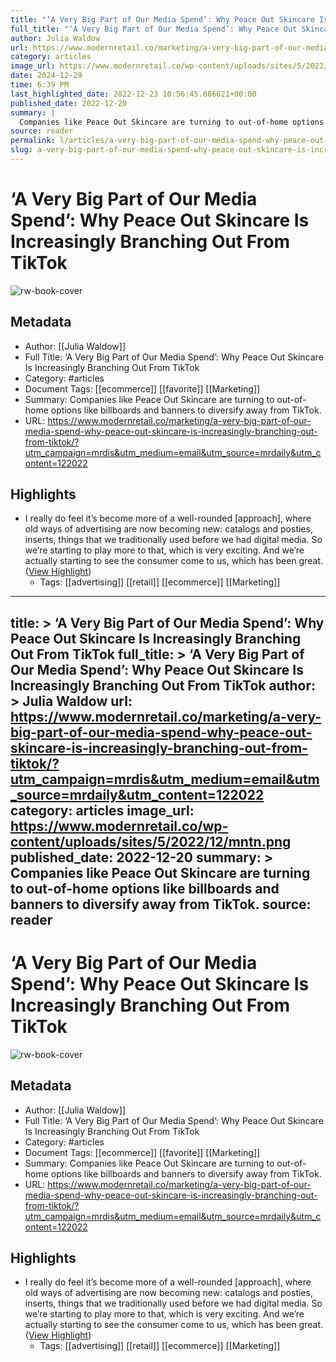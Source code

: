 ```yaml
---
title: "‘A Very Big Part of Our Media Spend’: Why Peace Out Skincare Is Increasingly Branching Out From TikTok"
full_title: "‘A Very Big Part of Our Media Spend’: Why Peace Out Skincare Is Increasingly Branching Out From TikTok"
author: Julia Waldow
url: https://www.modernretail.co/marketing/a-very-big-part-of-our-media-spend-why-peace-out-skincare-is-increasingly-branching-out-from-tiktok/?utm_campaign=mrdis&utm_medium=email&utm_source=mrdaily&utm_content=122022
category: articles
image_url: https://www.modernretail.co/wp-content/uploads/sites/5/2022/12/mntn.png
date: 2024-12-29
time: 6:39 PM
last_highlighted_date: 2022-12-23 10:56:45.886621+00:00
published_date: 2022-12-20
summary: |
  Companies like Peace Out Skincare are turning to out-of-home options like billboards and banners to diversify away from TikTok.
source: reader
permalink: l/articles/a-very-big-part-of-our-media-spend-why-peace-out-skincare-is-increasingly-branching-out-from-tik-tok
slug: a-very-big-part-of-our-media-spend-why-peace-out-skincare-is-increasingly-branching-out-from-tik-tok
---
```

# ‘A Very Big Part of Our Media Spend’: Why Peace Out Skincare Is Increasingly Branching Out From TikTok

![rw-book-cover](https://www.modernretail.co/wp-content/uploads/sites/5/2022/12/mntn.png)

## Metadata
- Author: [[Julia Waldow]]
- Full Title: ‘A Very Big Part of Our Media Spend’: Why Peace Out Skincare Is Increasingly Branching Out From TikTok
- Category: #articles
- Document Tags: [[ecommerce]] [[favorite]] [[Marketing]] 
- Summary: Companies like Peace Out Skincare are turning to out-of-home options like billboards and banners to diversify away from TikTok.
- URL: https://www.modernretail.co/marketing/a-very-big-part-of-our-media-spend-why-peace-out-skincare-is-increasingly-branching-out-from-tiktok/?utm_campaign=mrdis&utm_medium=email&utm_source=mrdaily&utm_content=122022

## Highlights
- I really do feel it’s become more of a well-rounded [approach], where old ways of advertising are now becoming new: catalogs and posties, inserts, things that we traditionally used before we had digital media. So we’re starting to play more to that, which is very exciting. And we’re actually starting to see the consumer come to us, which has been great. ([View Highlight](https://read.readwise.io/read/01gmza1n20fzctzey7qb98hdh7))
    - Tags: [[advertising]] [[retail]] [[ecommerce]] [[Marketing]] 


---
title: >
  ‘A Very Big Part of Our Media Spend’: Why Peace Out Skincare Is Increasingly Branching Out From TikTok
full_title: >
  ‘A Very Big Part of Our Media Spend’: Why Peace Out Skincare Is Increasingly Branching Out From TikTok
author: >
  Julia Waldow
url: https://www.modernretail.co/marketing/a-very-big-part-of-our-media-spend-why-peace-out-skincare-is-increasingly-branching-out-from-tiktok/?utm_campaign=mrdis&utm_medium=email&utm_source=mrdaily&utm_content=122022
category: articles
image_url: https://www.modernretail.co/wp-content/uploads/sites/5/2022/12/mntn.png
published_date: 2022-12-20
summary: >
  Companies like Peace Out Skincare are turning to out-of-home options like billboards and banners to diversify away from TikTok.
source: reader
---
# ‘A Very Big Part of Our Media Spend’: Why Peace Out Skincare Is Increasingly Branching Out From TikTok

![rw-book-cover](https://www.modernretail.co/wp-content/uploads/sites/5/2022/12/mntn.png)

## Metadata
- Author: [[Julia Waldow]]
- Full Title: ‘A Very Big Part of Our Media Spend’: Why Peace Out Skincare Is Increasingly Branching Out From TikTok
- Category: #articles
- Document Tags: [[ecommerce]] [[favorite]] [[Marketing]] 
- Summary: Companies like Peace Out Skincare are turning to out-of-home options like billboards and banners to diversify away from TikTok.
- URL: https://www.modernretail.co/marketing/a-very-big-part-of-our-media-spend-why-peace-out-skincare-is-increasingly-branching-out-from-tiktok/?utm_campaign=mrdis&utm_medium=email&utm_source=mrdaily&utm_content=122022

## Highlights
- I really do feel it’s become more of a well-rounded [approach], where old ways of advertising are now becoming new: catalogs and posties, inserts, things that we traditionally used before we had digital media. So we’re starting to play more to that, which is very exciting. And we’re actually starting to see the consumer come to us, which has been great. ([View Highlight](https://read.readwise.io/read/01gmza1n20fzctzey7qb98hdh7))
    - Tags: [[advertising]] [[retail]] [[ecommerce]] [[Marketing]] 



